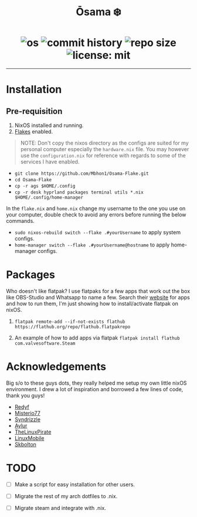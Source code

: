 <h1 align="center">Ōsama ❄️</h1>
<h1 align="center">
<img alt="os" src="https://img.shields.io/badge/build-hyprland-blue?style=for-the-badge&logo=nixos&label=NixOS&labelColor=%23fff&color=%20%237EBAE4
">
<img alt="commit history" src="https://img.shields.io/github/last-commit/Mbhon1/Osama-Flake?style=for-the-badge&logo=git&label=Commit%3F&labelColor=%23ebdbb2&color=%23F05032
">
<img alt="repo size" src="https://img.shields.io/github/repo-size/Mbhon1/Osama-Flake?style=for-the-badge&logo=docusign&label=Size&labelColor=%23698d6a&color=%23FFCC22
">
<img alt="license: mit" src="https://img.shields.io/github/license/mbhon1/osama-flake?style=for-the-badge
">
</h1>

---

# Installation

## Pre-requisition

1. NixOS installed and running.
2. [Flakes](https://nixos.wiki/wiki/Flakes) enabled.

> NOTE: Don't copy the nixos directory as the configs are suited for my personal computer especially the `hardware.nix` file. You may however use the `configuration.nix` for reference with regards to some of the services I have enabled.

- `git clone https://github.com/Mbhon1/Osama-Flake.git`
- `cd Osama-Flake`
- `cp -r ags $HOME/.config`
- `cp -r desk hyprland packages terminal utils *.nix $HOME/.config/home-manager`

In the `flake.nix` and `home.nix` change my username to the one you use on your computer, double check to avoid any errors before running the below commands.

- `sudo nixos-rebuild switch --flake .#yourUsername` to apply system configs.
- `home-manager switch --flake .#yourUsername@hostname` to apply home-manager configs.

# Packages

Who doesn't like flatpak? I use flatpaks for a few apps that work out the box like OBS-Studio and Whatsapp to name a few. Search their [website](https://flathub.org) for apps and how to run them, I'm just showing how to install/activate flatpak on nixOS.

1. `flatpak remote-add --if-not-exists flathub https://flathub.org/repo/flathub.flatpakrepo`

2. An example of how to add  apps via flatpak `flatpak install flathub com.valvesoftware.Steam`

# Acknowledgements

Big s/o to these guys dots, they really helped me setup my own little nixOS environment. I drew a lot of inspiration and borrowed a few lines of code, thank you guys!

- [Redyf](https://github.com/Redyf/nixdots)
- [Misterio77](https://github.com/Misterio77/nix-starter-configs.git) 
- [Syndrizzle](https://github.com/syndrizzle/hotfiles) 
- [Aylur](https://github.com/aylur/dotfiles) 
- [TheLinuxPirate](https://github.com/thelinuxpirate/dotfiles.git)
- [LinuxMobile](https://github.com/linuxmobile/kaku.git)
- [Skbolton](https://github.com/skbolton/nix-dotfiles.git)

# TODO

- [ ] Make a script for easy installation for other users.

- [ ] Migrate the rest of my arch dotfiles to .nix.

- [ ] Migrate steam and integrate with .nix.
